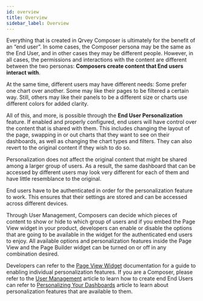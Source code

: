 ```yaml
---
id: overview
title: Overview
sidebar_label: Overview
---
```


<div style={{textAlign: "justify"}}>

Everything that is created in Qrvey Composer is ultimately for the benefit of an “end user”. In some cases, the Composer persona may be the same as the End User, and in other cases they may be different people. However, in all cases, the permissions and interactions with the content are different between the two personas: **Composers create content that End users interact with**.

At the same time, different users may have different needs: Some prefer one chart over another. Some may like their pages to be filtered a certain way. Still, others may like their panels to be a different size or charts use different colors for added clarity.

All of this, and more, is possible through the **End User Personalization** feature. If enabled and properly configured, end users will have control over the content that is shared with them. This includes changing the layout of the page, swapping in or out charts that they want to see on their dashboards, as well as changing the chart types and filters. They can also revert to the original content if they wish to do so.

Personalization does not affect the original content that might be shared among a larger group of users. As a result, the same dashboard that can be accessed by different users may look very different for each of them and have little resemblance to the original. 

End users have to be authenticated in order for the personalization feature to work. This ensures that their settings are stored and can be accessed across different devices.

Through User Management, Composers can decide which pieces of content to show or hide to which group of users and if you embed the Page View widget in your product, developers can enable or disable the options that are going to be available in the widget for the authenticated end users to enjoy. All available options and personalization features inside the Page View and the Page Builder widget can be turned on or off in any combination desired.

Developers can refer to the <a href="/docs/embedding/widgets/app-building/widget-page-view/">Page View Widget</a> documentation for a guide to enabling individual personalization features.
If you are a Composer, please refer to the <a href="/docs/ui-docs/builders/user-management/">User Management</a> article to learn how to create end End Users can refer to <a href="/docs/ui-docs/builders/eup-dashboards/">Personalizing Your Dashboards</a> article to learn about personalization features that are available to them.

</div>
